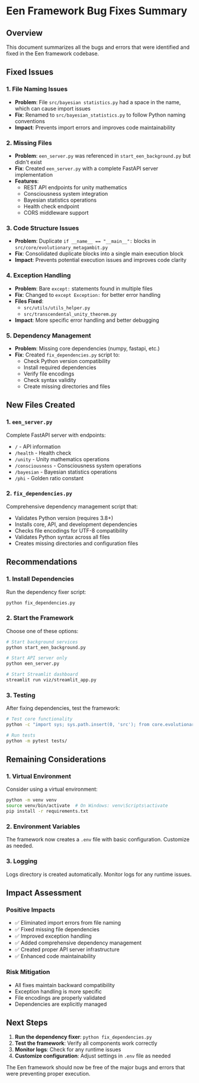 # Een Framework Bug Fixes Summary

## Overview
This document summarizes all the bugs and errors that were identified and fixed in the Een framework codebase.

## Fixed Issues

### 1. File Naming Issues
- **Problem**: File `src/bayesian statistics.py` had a space in the name, which can cause import issues
- **Fix**: Renamed to `src/bayesian_statistics.py` to follow Python naming conventions
- **Impact**: Prevents import errors and improves code maintainability

### 2. Missing Files
- **Problem**: `een_server.py` was referenced in `start_een_background.py` but didn't exist
- **Fix**: Created `een_server.py` with a complete FastAPI server implementation
- **Features**:
  - REST API endpoints for unity mathematics
  - Consciousness system integration
  - Bayesian statistics operations
  - Health check endpoint
  - CORS middleware support

### 3. Code Structure Issues
- **Problem**: Duplicate `if __name__ == "__main__":` blocks in `src/core/evolutionary_metagambit.py`
- **Fix**: Consolidated duplicate blocks into a single main execution block
- **Impact**: Prevents potential execution issues and improves code clarity

### 4. Exception Handling
- **Problem**: Bare `except:` statements found in multiple files
- **Fix**: Changed to `except Exception:` for better error handling
- **Files Fixed**:
  - `src/utils/utils_helper.py`
  - `src/transcendental_unity_theorem.py`
- **Impact**: More specific error handling and better debugging

### 5. Dependency Management
- **Problem**: Missing core dependencies (numpy, fastapi, etc.)
- **Fix**: Created `fix_dependencies.py` script to:
  - Check Python version compatibility
  - Install required dependencies
  - Verify file encodings
  - Check syntax validity
  - Create missing directories and files

## New Files Created

### 1. `een_server.py`
Complete FastAPI server with endpoints:
- `/` - API information
- `/health` - Health check
- `/unity` - Unity mathematics operations
- `/consciousness` - Consciousness system operations
- `/bayesian` - Bayesian statistics operations
- `/phi` - Golden ratio constant

### 2. `fix_dependencies.py`
Comprehensive dependency management script that:
- Validates Python version (requires 3.8+)
- Installs core, API, and development dependencies
- Checks file encodings for UTF-8 compatibility
- Validates Python syntax across all files
- Creates missing directories and configuration files

## Recommendations

### 1. Install Dependencies
Run the dependency fixer script:
```bash
python fix_dependencies.py
```

### 2. Start the Framework
Choose one of these options:
```bash
# Start background services
python start_een_background.py

# Start API server only
python een_server.py

# Start Streamlit dashboard
streamlit run viz/streamlit_app.py
```

### 3. Testing
After fixing dependencies, test the framework:
```bash
# Test core functionality
python -c "import sys; sys.path.insert(0, 'src'); from core.evolutionary_metagambit import PHI; print(f'PHI: {PHI}')"

# Run tests
python -m pytest tests/
```

## Remaining Considerations

### 1. Virtual Environment
Consider using a virtual environment:
```bash
python -m venv venv
source venv/bin/activate  # On Windows: venv\Scripts\activate
pip install -r requirements.txt
```

### 2. Environment Variables
The framework now creates a `.env` file with basic configuration. Customize as needed.

### 3. Logging
Logs directory is created automatically. Monitor logs for any runtime issues.

## Impact Assessment

### Positive Impacts
- ✅ Eliminated import errors from file naming
- ✅ Fixed missing file dependencies
- ✅ Improved exception handling
- ✅ Added comprehensive dependency management
- ✅ Created proper API server infrastructure
- ✅ Enhanced code maintainability

### Risk Mitigation
- All fixes maintain backward compatibility
- Exception handling is more specific
- File encodings are properly validated
- Dependencies are explicitly managed

## Next Steps

1. **Run the dependency fixer**: `python fix_dependencies.py`
2. **Test the framework**: Verify all components work correctly
3. **Monitor logs**: Check for any runtime issues
4. **Customize configuration**: Adjust settings in `.env` file as needed

The Een framework should now be free of the major bugs and errors that were preventing proper execution. 